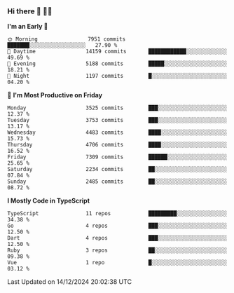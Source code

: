### Hi there 👋 🧑‍💻



<!--START_SECTION:waka-->
**I'm an Early 🐤** 

```text
🌞 Morning                7951 commits        ███████░░░░░░░░░░░░░░░░░░   27.90 % 
🌆 Daytime                14159 commits       ████████████░░░░░░░░░░░░░   49.69 % 
🌃 Evening                5188 commits        █████░░░░░░░░░░░░░░░░░░░░   18.21 % 
🌙 Night                  1197 commits        █░░░░░░░░░░░░░░░░░░░░░░░░   04.20 % 
```
📅 **I'm Most Productive on Friday** 

```text
Monday                   3525 commits        ███░░░░░░░░░░░░░░░░░░░░░░   12.37 % 
Tuesday                  3753 commits        ███░░░░░░░░░░░░░░░░░░░░░░   13.17 % 
Wednesday                4483 commits        ████░░░░░░░░░░░░░░░░░░░░░   15.73 % 
Thursday                 4706 commits        ████░░░░░░░░░░░░░░░░░░░░░   16.52 % 
Friday                   7309 commits        ██████░░░░░░░░░░░░░░░░░░░   25.65 % 
Saturday                 2234 commits        ██░░░░░░░░░░░░░░░░░░░░░░░   07.84 % 
Sunday                   2485 commits        ██░░░░░░░░░░░░░░░░░░░░░░░   08.72 % 
```


**I Mostly Code in TypeScript** 

```text
TypeScript               11 repos            █████████░░░░░░░░░░░░░░░░   34.38 % 
Go                       4 repos             ███░░░░░░░░░░░░░░░░░░░░░░   12.50 % 
Dart                     4 repos             ███░░░░░░░░░░░░░░░░░░░░░░   12.50 % 
Ruby                     3 repos             ██░░░░░░░░░░░░░░░░░░░░░░░   09.38 % 
Vue                      1 repo              █░░░░░░░░░░░░░░░░░░░░░░░░   03.12 % 
```




 Last Updated on 14/12/2024 20:02:38 UTC
<!--END_SECTION:waka-->


